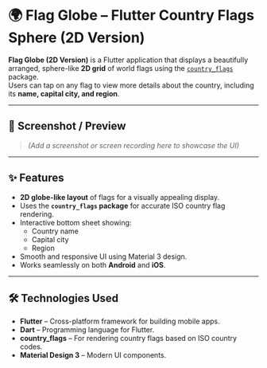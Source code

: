 # 🌍 Flag Globe – Flutter Country Flags Sphere (2D Version)

**Flag Globe (2D Version)** is a Flutter application that displays a beautifully arranged, sphere-like **2D grid** of world flags using the [`country_flags`](https://pub.dev/packages/country_flags) package.  
Users can tap on any flag to view more details about the country, including its **name, capital city, and region**.

---

## 📸 Screenshot / Preview
> *(Add a screenshot or screen recording here to showcase the UI)*

---

## ✨ Features

- **2D globe-like layout** of flags for a visually appealing display.
- Uses the **`country_flags` package** for accurate ISO country flag rendering.
- Interactive bottom sheet showing:
    - Country name
    - Capital city
    - Region
- Smooth and responsive UI using Material 3 design.
- Works seamlessly on both **Android** and **iOS**.

---

## 🛠️ Technologies Used

- **Flutter** – Cross-platform framework for building mobile apps.
- **Dart** – Programming language for Flutter.
- **country_flags** – For rendering country flags based on ISO country codes.
- **Material Design 3** – Modern UI components.
